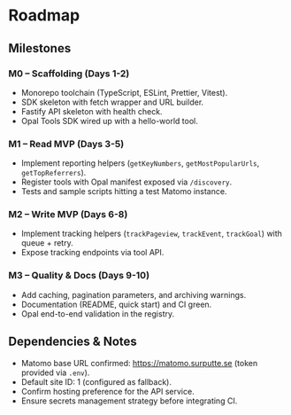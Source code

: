 # Roadmap

## Milestones

### M0 – Scaffolding (Days 1-2)
- Monorepo toolchain (TypeScript, ESLint, Prettier, Vitest).
- SDK skeleton with fetch wrapper and URL builder.
- Fastify API skeleton with health check.
- Opal Tools SDK wired up with a hello-world tool.

### M1 – Read MVP (Days 3-5)
- Implement reporting helpers (`getKeyNumbers`, `getMostPopularUrls`, `getTopReferrers`).
- Register tools with Opal manifest exposed via `/discovery`.
- Tests and sample scripts hitting a test Matomo instance.

### M2 – Write MVP (Days 6-8)
- Implement tracking helpers (`trackPageview`, `trackEvent`, `trackGoal`) with queue + retry.
- Expose tracking endpoints via tool API.

### M3 – Quality & Docs (Days 9-10)
- Add caching, pagination parameters, and archiving warnings.
- Documentation (README, quick start) and CI green.
- Opal end-to-end validation in the registry.

## Dependencies & Notes
- Matomo base URL confirmed: https://matomo.surputte.se (token provided via `.env`).
- Default site ID: 1 (configured as fallback).
- Confirm hosting preference for the API service.
- Ensure secrets management strategy before integrating CI.
